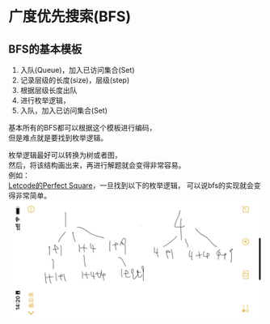 # 广度优先搜索(BFS)
## BFS的基本模板
1. 入队(Queue)，加入已访问集合(Set)
2. 记录层级的长度(size)，层级(step)
3. 根据层级长度出队
4. 进行枚举逻辑，
5. 入队，加入已访问集合(Set)

基本所有的BFS都可以根据这个模板进行编码，  
但是难点就是要找到枚举逻辑。

枚举逻辑最好可以转换为树或者图，  
然后，将该结构画出来，再进行解题就会变得非常容易。  
例如：  
[Letcode的Perfect Square](https://leetcode-cn.com/problems/perfect-squares/solution/shu-ju-jie-gou-he-suan-fa-bfsdong-tai-gu-jl6u/)，一旦找到以下的枚举逻辑，
可以说bfs的实现就会变得非常简单。
![bfs](./img/bfs-perfect-square.png)

